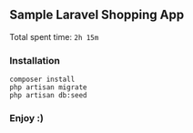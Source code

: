 ## Sample Laravel Shopping App

Total spent time: `2h 15m`

### Installation

```
composer install
php artisan migrate
php artisan db:seed
```

### Enjoy :)